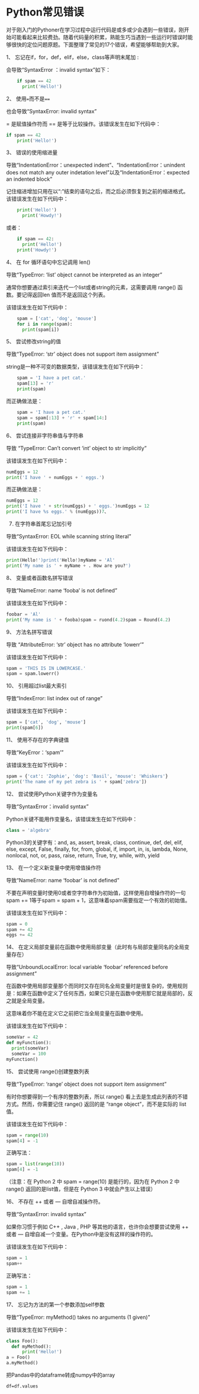 # Python常见错误

对于刚入门的Pythoner在学习过程中运行代码是或多或少会遇到一些错误，刚开始可能看起来比较费劲。随着代码量的积累，熟能生巧当遇到一些运行时错误时能够很快的定位问题原题。下面整理了常见的17个错误，希望能够帮助到大家。

1、 忘记在if，for，def，elif，else，class等声明末尾加 :

会导致“SyntaxError ：invalid syntax”如下：

```python
    if spam == 42
      print('Hello!')
```

2、 使用`=`而不是`==`

也会导致“SyntaxError: invalid syntax”

= 是赋值操作符而 == 是等于比较操作。该错误发生在如下代码中：

```python
if spam == 42
    print('Hello!')
```

3、 错误的使用缩进量

导致“IndentationError：unexpected indent”、“IndentationError：unindent does not match any outer indetation level”以及“IndentationError：expected an indented block”

记住缩进增加只用在以“:”结束的语句之后，而之后必须恢复到之前的缩进格式。该错误发生在如下代码中：

```python
    print('Hello!')
      print('Howdy!')
```

或者：

```python
    if spam == 42:
      print('Hello!')
    print('Howdy!')
```

4、 在 for 循环语句中忘记调用 len()

导致“TypeError: ‘list’ object cannot be interpreted as an integer”

通常你想要通过索引来迭代一个list或者string的元素，这需要调用 range() 函数。要记得返回len 值而不是返回这个列表。

该错误发生在如下代码中：

```python
    spam = ['cat', 'dog', 'mouse']
    for i in range(spam):
      print(spam[i])
```

5、 尝试修改string的值

导致“TypeError: ‘str’ object does not support item assignment”

string是一种不可变的数据类型，该错误发生在如下代码中：

```python
    spam = 'I have a pet cat.'
    spam[13] = 'r'
    print(spam)
```

而正确做法是：

```python
    spam = 'I have a pet cat.'
    spam = spam[:13] + 'r' + spam[14:]
    print(spam)
```

6、 尝试连接非字符串值与字符串

导致 “TypeError: Can’t convert ‘int’ object to str implicitly”

该错误发生在如下代码中：

```python
numEggs = 12
print('I have ' + numEggs + ' eggs.')
```

而正确做法是：

```python
numEggs = 12
print('I have ' + str(numEggs) + ' eggs.')numEggs = 12
print('I have %s eggs.' % (numEggs))7、
```

7. 在字符串首尾忘记加引号

导致“SyntaxError: EOL while scanning string literal”

该错误发生在如下代码中：

```python
print(Hello!')print('Hello!)myName = 'Al'
print('My name is ' + myName + . How are you?')
```

8、 变量或者函数名拼写错误

导致“NameError: name ‘fooba’ is not defined”

该错误发生在如下代码中：

```python
foobar = 'Al'
print('My name is ' + fooba)spam = ruond(4.2)spam = Round(4.2)
```

9、 方法名拼写错误

导致 “AttributeError: ‘str’ object has no attribute ‘lowerr’”

该错误发生在如下代码中：

```python
spam = 'THIS IS IN LOWERCASE.'
spam = spam.lowerr()
```

10、 引用超过list最大索引

导致“IndexError: list index out of range”

该错误发生在如下代码中：

```python
spam = ['cat', 'dog', 'mouse']
print(spam[6])
```

11、 使用不存在的字典键值

导致“KeyError：‘spam’”

该错误发生在如下代码中：

```python
spam = {'cat': 'Zophie', 'dog': 'Basil', 'mouse': 'Whiskers'}
print('The name of my pet zebra is ' + spam['zebra'])
```

12、 尝试使用Python关键字作为变量名

导致“SyntaxError：invalid syntax”

Python关键不能用作变量名，该错误发生在如下代码中：

```python
class = 'algebra'
```

Python3的关键字有：and, as, assert, break, class, continue, def, del, elif, else, except, False, finally, for, from, global, if, import, in, is, lambda, None, nonlocal, not, or, pass, raise, return, True, try, while, with, yield

13、 在一个定义新变量中使用增值操作符

导致“NameError: name ‘foobar’ is not defined”

不要在声明变量时使用0或者空字符串作为初始值，这样使用自增操作符的一句spam += 1等于spam = spam + 1，这意味着spam需要指定一个有效的初始值。

该错误发生在如下代码中：

```python
spam = 0
spam += 42
eggs += 42
```

14、 在定义局部变量前在函数中使用局部变量（此时有与局部变量同名的全局变量存在）

导致“UnboundLocalError: local variable ‘foobar’ referenced before assignment”

在函数中使用局部变量那个而同时又存在同名全局变量时是很复杂的，使用规则是：如果在函数中定义了任何东西，如果它只是在函数中使用那它就是局部的，反之就是全局变量。

这意味着你不能在定义它之前把它当全局变量在函数中使用。

该错误发生在如下代码中：

```python
someVar = 42
def myFunction():
  print(someVar)
  someVar = 100
myFunction()
```

15、 尝试使用 range()创建整数列表

导致“TypeError: ‘range’ object does not support item assignment”

有时你想要得到一个有序的整数列表，所以 range() 看上去是生成此列表的不错方式。然而，你需要记住 range() 返回的是 “range object”，而不是实际的 list 值。

该错误发生在如下代码中：

```python
spam = range(10)
spam[4] = -1
```

正确写法：

```python
spam = list(range(10))
spam[4] = -1
```

（注意：在 Python 2 中 spam = range(10) 是能行的，因为在 Python 2 中 range() 返回的是list值，但是在 Python 3 中就会产生以上错误）

16、 不存在 ++ 或者 — 自增自减操作符。

导致“SyntaxError: invalid syntax”

如果你习惯于例如 C++ , Java , PHP 等其他的语言，也许你会想要尝试使用 ++ 或者 — 自增自减一个变量。在Python中是没有这样的操作符的。

该错误发生在如下代码中：

```python
spam = 1
spam++
```

正确写法：

```python
spam = 1
spam += 1
```

17、 忘记为方法的第一个参数添加self参数

导致“TypeError: myMethod() takes no arguments (1 given)”

该错误发生在如下代码中：

```python
class Foo():
  def myMethod():
      print('Hello!')
a = Foo()
a.myMethod()
```


把Pandas中的dataframe转成numpy中的array

```
df=df.values
```
